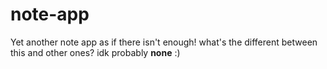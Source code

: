 # note-app
Yet another note app as if there isn't enough! what's the different between this and other ones? idk probably **none** :)
